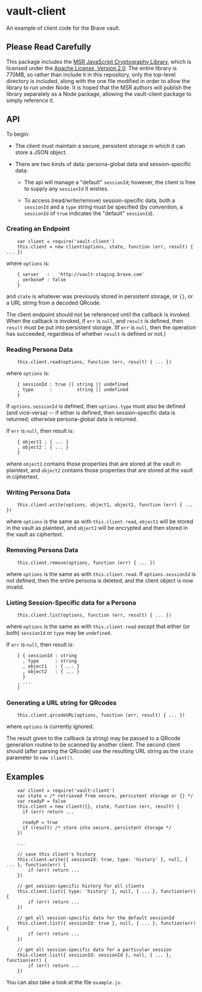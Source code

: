 # vault-client

An example of client code for the Brave vault.

## Please Read Carefully
This package includes the [MSR JavaScript Cryptography Library](http://research.microsoft.com/en-us/projects/msrjscrypto/),
which is licensed under the [Apache License, Version 2.0](http://www.apache.org/licenses/LICENSE-2.0).
The entire library is 770MB, so rather than include it in this repository,
only the top-level directory is included,
along with the one file modified in order to allow the library to run under Node.
It is hoped that the MSR authors will publish the library separately as a Node package,
allowing the vault-client package to simply reference it.

## API

To begin:

- The client must maintain a secure, persistent storage in which it can store a JSON object.

- There are two kinds of data: persona-global data and session-specific data:

    - The api will manage a "default" `sessionId`; however, the client is free to supply any `sessionId` it wishes.

    - To access (read/write/remove) session-specific data, both a `sessionId` and a `type` string must be specified
    (by convention, a `sessionId` of `true` indicates the "default" `sessionId`).

### Creating an Endpoint

        var client = require('vault-client')
        this.client = new client(options, state, function (err, result) { ... })

where `options` is:

        { server   :   'http://vault-staging.brave.com'
        , verboseP : false
        }

and `state` is whatever was previously stored in persistent storage, or `{}`, or a URL string from a decoded QRcode.

The  client endpoint should not be referenced until the callback is invoked.
When the callback is invoked, if `err` is `null`, and `result` is defined, then `result` must be put into persistent storage.
(If `err` is `null`,
then the operation has succeeded,
regardless of whether `result` is defined or not.)

### Reading Persona Data

        this.client.read(options, function (err, result) { ... })

where `options` is:

        { sessionId : true || string || undefined
        , type      :         string || undefined
        }

If `options.sessionId` is defined, then `options.type` must also be defined (and vice-versa) -- if either is defined, then
session-specific data is returned; otherwise persona-global data is returned.

If `err` is `null`, then result is:

        { object1 : { ... }
        , object2 : { ... }
        }

where `object1` contains those properties that are stored at the vault in plaintext,
and `object2` contains those properties that are stored at the vault in ciphertext.

### Writing Persona Data

        this.client.write(options, object1, object2, function (err) { ... })

where `options` is the same as with `this.client.read`,
`object1` will be stored in the vault as plaintext,
and `object2` will be encrypted and then stored in the vault as ciphertext.

### Removing Persona Data

        this.client.remove(options, function (err) { ... })

where `options` is the same as with `this.client.read`.
If `options.sessionId` is not defined, then the entire persona is deleted, and the client object is now invalid.

### Listing Session-Specific data for a Persona

        this.client.list(options, function (err, result) { ... })

where `options` is the same as with `this.client.read` _except_ that either (or both) `sessionId` or `type` may be `undefined`.

If `err` is `null`, then result is:

        [ { sessionId : string
          , type      : string
          , object1   : { ... }
          , object2   : { ... }
          }
        , ...
        ]

### Generating a URL string for QRcodes

        this.client.qrcodeURL(options, function (err, result) { ... })

where `options` is currently ignored.

The result given to the callback (a string) may be passed to a QRcode generation routine to be scanned by another client.
The second client should (after parsing the QRcode) use the resulting URL string as the `state` parameter to `new client()`.


## Examples

        var client = require('vault-client')
        var state = /* retrieved from secure, persistent storage or {} */
        var readyP = false
        this.client = new client({}, state, function (err, result) {
          if (err) return ...

          readyP = true
          if (result) /* store into secure, persistent storage */
        })

        ...

        // save this client's history
        this.client.write({ sessionId: true, type: 'history' }, null, { ... }, function(err) {
            if (err) return ...
        })

        // get session-specific history for all clients
        this.client.list({ type: 'history' }, null, { ... }, function(err) {
            if (err) return ...
        })

        // get all session-specific data for the default sessionId
        this.client.list({ sessionId: true }, null, { ... }, function(err) {
            if (err) return ...
        })

        // get all session-specific data for a particular session
        this.client.list({ sessionId: sessionId }, null, { ... }, function(err) {
            if (err) return ...
        })

You can also take a look at the file `example.js`.